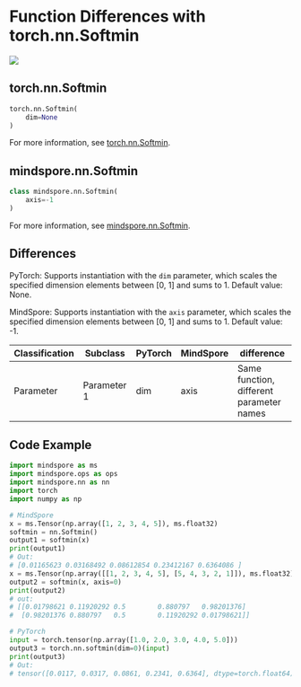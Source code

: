# Function Differences with torch.nn.Softmin

<a href="https://gitee.com/mindspore/docs/blob/master/docs/mindspore/source_en/note/api_mapping/pytorch_diff/softmin.md" target="_blank"><img src="https://mindspore-website.obs.cn-north-4.myhuaweicloud.com/website-images/r2.0/resource/_static/logo_source_en.png"></a>

## torch.nn.Softmin

```python
torch.nn.Softmin(
    dim=None
)
```

For more information, see [torch.nn.Softmin](https://pytorch.org/docs/1.8.1/generated/torch.nn.Softmin.html).

## mindspore.nn.Softmin

```python
class mindspore.nn.Softmin(
    axis=-1
)
```

For more information, see [mindspore.nn.Softmin](https://www.mindspore.cn/docs/en/master/api_python/nn/mindspore.nn.Softmin.html).

## Differences

PyTorch: Supports instantiation with the `dim` parameter, which scales the specified dimension elements between [0, 1] and sums to 1. Default value: None.

MindSpore: Supports instantiation with the `axis` parameter, which scales the specified dimension elements between [0, 1] and sums to 1. Default value: -1.

| Classification | Subclass  | PyTorch | MindSpore | difference |
| ---- | ----- | ------- | --------- | -------------------- |
| Parameter | Parameter 1 | dim     | axis      | Same function, different parameter names |

## Code Example

```python
import mindspore as ms
import mindspore.ops as ops
import mindspore.nn as nn
import torch
import numpy as np

# MindSpore
x = ms.Tensor(np.array([1, 2, 3, 4, 5]), ms.float32)
softmin = nn.Softmin()
output1 = softmin(x)
print(output1)
# Out:
# [0.01165623 0.03168492 0.08612854 0.23412167 0.6364086 ]
x = ms.Tensor(np.array([[1, 2, 3, 4, 5], [5, 4, 3, 2, 1]]), ms.float32)
output2 = softmin(x, axis=0)
print(output2)
# out:
# [[0.01798621 0.11920292 0.5        0.880797   0.98201376]
#  [0.98201376 0.880797   0.5        0.11920292 0.01798621]]

# PyTorch
input = torch.tensor(np.array([1.0, 2.0, 3.0, 4.0, 5.0]))
output3 = torch.nn.softmin(dim=0)(input)
print(output3)
# Out:
# tensor([0.0117, 0.0317, 0.0861, 0.2341, 0.6364], dtype=torch.float64)
```
